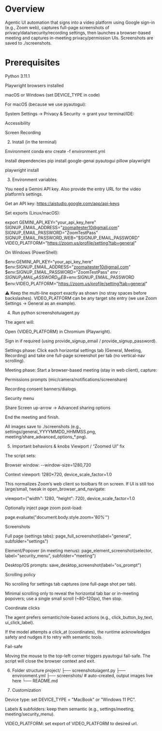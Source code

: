 # Overview
Agentic UI automation that signs into a video platform using Google sign-in (e.g., Zoom web), captures full-page screenshots of privacy/data/security/recording settings, then launches a browser-based meeting and captures in-meeting privacy/permission UIs. Screenshots are saved to ./screenshots.

# Prerequisites

Python 3.11.1

Playwright browsers installed

macOS or Windows (set DEVICE_TYPE in code)

For macOS (because we use pyautogui):

System Settings → Privacy & Security → grant your terminal/IDE:

Accessibility

Screen Recording

2) Install (in the terminal)

Environment
conda env create -f environment.yml

Install dependencies
pip install google-genai pyautogui pillow playwright

playwright install

3) Environment variables

You need a Gemini API key. Also provide the entry URL for the video platform’s settings.

Get an API key: https://aistudio.google.com/app/api-keys

Set exports (Linux/macOS):

export GEMINI_API_KEY="your_api_key_here" \
SIGNUP_EMAIL_ADDRESS="zoomaitester10@gmail.com" \
SIGNUP_EMAIL_PASSWORD="ZoomTestPass" \
SIGNUP_EMAIL_PASSWORD_WEB="$SIGNUP_EMAIL_PASSWORD" \
VIDEO_PLATFORM="https://zoom.us/profile/setting?tab=general"


On Windows (PowerShell):

$env:GEMINI_API_KEY="your_api_key_here"
$env:SIGNUP_EMAIL_ADDRESS="zoomaitester10@gmail.com"
$env:SIGNUP_EMAIL_PASSWORD="ZoomTestPass"
$env:SIGNUP_EMAIL_PASSWORD_WEB=$env:SIGNUP_EMAIL_PASSWORD
$env:VIDEO_PLATFORM="https://zoom.us/profile/setting?tab=general"


⚠️ Keep the multi-line export exactly as shown (no stray spaces before backslashes).
VIDEO_PLATFORM can be any target site entry (we use Zoom Settings → General as an example).

4) Run
python screenshotuiagent.py


The agent will:

Open {VIDEO_PLATFORM} in Chromium (Playwright).

Sign in if required (using provide_signup_email / provide_signup_password).

Settings phase: Click each horizontal settings tab (General, Meeting, Recording) and take one full-page screenshot per tab (no vertical-nav scrolling).

Meeting phase: Start a browser-based meeting (stay in web client), capture:

Permissions prompts (mic/camera/notifications/screenshare)

Recording consent banners/dialogs

Security menu

Share Screen up-arrow → Advanced sharing options

End the meeting and finish.

All images save to ./screenshots (e.g., settings/general_YYYYMMDD_HHMMSS.png, meeting/share_advanced_options_*.png).

5) Important behaviors & knobs
Viewport / “Zoomed UI” fix

The script sets:

Browser window: --window-size=1280,720

Context viewport: 1280×720, device_scale_factor=1.0

This normalizes Zoom’s web client so toolbars fit on screen. If UI is still too large/small, tweak in open_browser_and_navigate:

viewport={"width": 1280, "height": 720}, device_scale_factor=1.0


Optionally inject page zoom post-load:

page.evaluate("document.body.style.zoom='80%'")

Screenshots

Full page (settings tabs): page_full_screenshot(label="general", subfolder="settings")

Element/Popover (in meeting menus): page_element_screenshot(selector, label="security_menu", subfolder="meeting")

Desktop/OS prompts: save_desktop_screenshot(label="os_prompt")

Scrolling policy

No scrolling for settings tab captures (one full-page shot per tab).

Minimal scrolling only to reveal the horizontal tab bar or in-meeting popovers; use a single small scroll (~80–120px), then stop.

Coordinate clicks

The agent prefers semantic/role-based actions (e.g., click_button_by_text, ui_click_label).

If the model attempts a click_at (coordinates), the runtime acknowledges safety and nudges it to retry with semantic tools.

Fail-safe

Moving the mouse to the top-left corner triggers pyautogui fail-safe. The script will close the browser context and exit.

6) Folder structure
project/
├── screenshotuiagent.py
├── environment.yml
├── screenshots/                # auto-created, output images live here
└── README.md


7) Customization

Device type: set DEVICE_TYPE = "MacBook" or "Windows 11 PC".

Labels & subfolders: keep them semantic (e.g., settings/meeting, meeting/security_menu).

VIDEO_PLATFORM: set export of VIDEO_PLATFORM to desired url. 